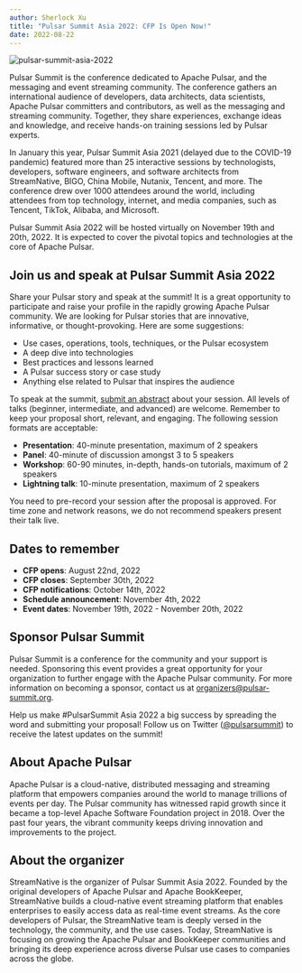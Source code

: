 ```yaml
---
author: Sherlock Xu
title: "Pulsar Summit Asia 2022: CFP Is Open Now!"
date: 2022-08-22
---
```


![pulsar-summit-asia-2022](/img/pulsar-summit-asia-2022.jpg)

Pulsar Summit is the conference dedicated to Apache Pulsar, and the messaging and event streaming community. The conference gathers an international audience of developers, data architects, data scientists, Apache Pulsar committers and contributors, as well as the messaging and streaming community. Together, they share experiences, exchange ideas and knowledge, and receive hands-on training sessions led by Pulsar experts.

In January this year, Pulsar Summit Asia 2021 (delayed due to the COVID-19 pandemic) featured more than 25 interactive sessions by technologists, developers, software engineers, and software architects from StreamNative, BIGO, China Mobile, Nutanix, Tencent, and more. The conference drew over 1000 attendees around the world, including attendees from top technology, internet, and media companies, such as Tencent, TikTok, Alibaba, and Microsoft.

Pulsar Summit Asia 2022 will be hosted virtually on November 19th and 20th, 2022. It is expected to cover the pivotal topics and technologies at the core of Apache Pulsar.

<!--truncate-->

## Join us and speak at Pulsar Summit Asia 2022

Share your Pulsar story and speak at the summit! It is a great opportunity to participate and raise your profile in the rapidly growing Apache Pulsar community. We are looking for Pulsar stories that are innovative, informative, or thought-provoking. Here are some suggestions:

- Use cases, operations, tools, techniques, or the Pulsar ecosystem
- A deep dive into technologies
- Best practices and lessons learned
- A Pulsar success story or case study
- Anything else related to Pulsar that inspires the audience

To speak at the summit, [submit an abstract](https://sessionize.com/pulsar-summit-asia-2022/) about your session. All levels of talks (beginner, intermediate, and advanced) are welcome. Remember to keep your proposal short, relevant, and engaging. The following session formats are acceptable:

- **Presentation**: 40-minute presentation, maximum of 2 speakers
- **Panel**: 40-minute of discussion amongst 3 to 5 speakers
- **Workshop**: 60-90 minutes, in-depth, hands-on tutorials, maximum of 2 speakers
- **Lightning talk**: 10-minute presentation, maximum of 2 speakers

You need to pre-record your session after the proposal is approved. For time zone and network reasons, we do not recommend speakers present their talk live.

## Dates to remember

- **CFP opens**: August 22nd, 2022
- **CFP closes**: September 30th, 2022
- **CFP notifications**: October 14th, 2022
- **Schedule announcement**: November 4th, 2022
- **Event dates**: November 19th, 2022 - November 20th, 2022

## Sponsor Pulsar Summit

Pulsar Summit is a conference for the community and your support is needed. Sponsoring this event provides a great opportunity for your organization to further engage with the Apache Pulsar community. For more information on becoming a sponsor, contact us at organizers@pulsar-summit.org.

Help us make #PulsarSummit Asia 2022 a big success by spreading the word and submitting your proposal! Follow us on Twitter ([@pulsarsummit](https://twitter.com/PulsarSummit)) to receive the latest updates on the summit!

## About Apache Pulsar

Apache Pulsar is a cloud-native, distributed messaging and streaming platform that empowers companies around the world to manage trillions of events per day. The Pulsar community has witnessed rapid growth since it became a top-level Apache Software Foundation project in 2018. Over the past four years, the vibrant community keeps driving innovation and improvements to the project.

## About the organizer

StreamNative is the organizer of Pulsar Summit Asia 2022. Founded by the original developers of Apache Pulsar and Apache BookKeeper, StreamNative builds a cloud-native event streaming platform that enables enterprises to easily access data as real-time event streams. As the core developers of Pulsar, the StreamNative team is deeply versed in the technology, the community, and the use cases. Today, StreamNative is focusing on growing the Apache Pulsar and BookKeeper communities and bringing its deep experience across diverse Pulsar use cases to companies across the globe.